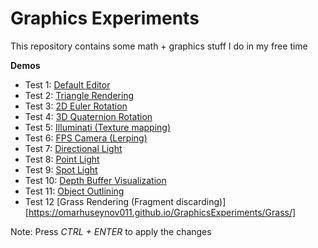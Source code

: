 # Graphics Experiments

This repository contains some math + graphics stuff I do in my free time

**Demos**

* Test 1: [Default Editor](https://omarhuseynov011.github.io/GraphicsExperiments/Default/)
* Test 2: [Triangle Rendering](https://omarhuseynov011.github.io/GraphicsExperiments/Triangle/)
* Test 3: [2D Euler Rotation](https://omarhuseynov011.github.io/GraphicsExperiments/EulerRotation/)
* Test 4: [3D Quaternion Rotation](https://omarhuseynov011.github.io/GraphicsExperiments/QuatRotation/)
* Test 5: [Illuminati (Texture mapping)](https://omarhuseynov011.github.io/GraphicsExperiments/Illuminati/)
* Test 6: [FPS Camera (Lerping)](https://omarhuseynov011.github.io/GraphicsExperiments/FPSCamera/)
* Test 7: [Directional Light](https://omarhuseynov011.github.io/GraphicsExperiments/Lighting/)
* Test 8: [Point Light](https://omarhuseynov011.github.io/GraphicsExperiments/PointLighting/)
* Test 9: [Spot Light](https://omarhuseynov011.github.io/GraphicsExperiments/SpotLight/)
* Test 10: [Depth Buffer Visualization](https://omarhuseynov011.github.io/GraphicsExperiments/Depth/)
* Test 11: [Object Outlining](https://omarhuseynov011.github.io/GraphicsExperiments/Stencil/)
* Test 12 [Grass Rendering (Fragment discarding)][https://omarhuseynov011.github.io/GraphicsExperiments/Grass/]

Note: Press _CTRL + ENTER_ to apply the changes
